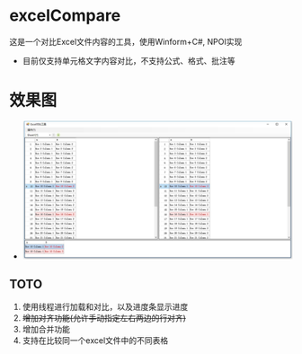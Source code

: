 # excelCompare
这是一个对比Excel文件内容的工具，使用Winform+C#, NPOI实现
* 目前仅支持单元格文字内容对比，不支持公式、格式、批注等
# 效果图
* ![截图1](https://raw.githubusercontent.com/hyamw/excelCompare/master/screenshots/1.jpg)
## TOTO
1. 使用线程进行加载和对比，以及进度条显示进度
2. ~~增加对齐功能(允许手动指定左右两边的行对齐)~~
3. 增加合并功能
4. 支持在比较同一个excel文件中的不同表格
